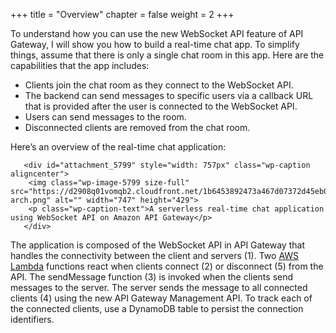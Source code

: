 +++
title = "Overview"
chapter = false
weight = 2
+++

<p>To understand how you can use the new WebSocket API feature of API Gateway, I will show you how to build a real-time chat app. To simplify things, assume that there is only a single chat room in this app. Here are the capabilities that the app includes:</p> 
       <ul> 
        <li>Clients join the chat room as they connect to the WebSocket API.</li> 
        <li>The backend can send messages to specific users via a callback URL that is provided after the user is connected to the WebSocket API.</li> 
        <li>Users can send messages to the room.</li> 
        <li>Disconnected clients are removed from the chat room.</li> 
       </ul> 
    
Here’s an overview of the real-time chat application:

       <div id="attachment_5799" style="width: 757px" class="wp-caption aligncenter"> 
        <img class="wp-image-5799 size-full" src="https://d2908q01vomqb2.cloudfront.net/1b6453892473a467d07372d45eb05abc2031647a/2018/12/18/websockets-arch.png" alt="" width="747" height="429"> 
        <p class="wp-caption-text">A serverless real-time chat application using WebSocket API on Amazon API Gateway</p> 
       </div> 

The application is composed of the WebSocket API in API Gateway that handles the connectivity between the client and servers (1). Two <a href="https://aws.amazon.com/lambda/" target="_blank" rel="noopener">AWS Lambda</a> functions react when clients connect (2) or disconnect (5) from the API. The sendMessage function (3) is invoked when the clients send messages to the server. The server sends the message to all connected clients (4) using the new API Gateway Management API. To track each of the connected clients, use a DynamoDB table to persist the connection identifiers.
